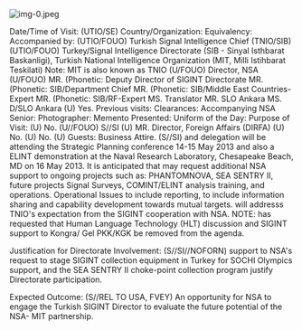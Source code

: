 ![img-0.jpeg](img-0.jpeg)

Date/Time of Visit:
(UTIO/SE)
Country/Organization:
Equivalency:
Accompanied by:
(UTIO/FOUO) Turkish Signal Intelligence Chief (TNIO/SIB)
(UTIO/FOUO) Turkey/Signal Intelligence Directorate (SIB - Sinyal Isthbarat Baskanligi), Turkish National Intelligence Organization
(MIT, Milli Istihbarat Teskilati) Note: MIT is also known as TNIO
(U/FOUO) Director, NSA
(U/FOUO) MR.
(Phonetic:
Deputy Director of SIGINT Directorate
MR.
(Phonetic:
SIB/Department Chief
MR.
(Phonetic:
SIB/Middle East Countries-Expert
MR.
(Phonetic:
SIB/RF-Expert
MS.
Translator
MR.
SLO Ankara
MS.
D/SLO Ankara
(U) Yes.
Previous visits:
Clearances:
Accompanying NSA
Senior:
Photographer:
Memento Presented:
Uniform of the Day:
Purpose of Visit:
(U) No.
(U//FOUO) S//SI
(U) MR.
Director, Foreign Affairs (DIRFA)
(U) No.
(U) No.
(U) Guests: Business Attire.
(S//SI) and delegation will be attending the Strategic Planning conference 14-15 May 2013 and also a ELINT demonstration at the Naval Research Laboratory, Chesapeake Beach, MD on 16 May 2013. It is anticipated that may request additional NSA support to ongoing projects such as: PHANTOMNOVA, SEA SENTRY II, future projects Signal Surveys, COMINT/ELINT analysis training, and operations. Operational Issues to include
reporting, to include information sharing and capability development towards mutual targets. will addresss TNIO's expectation from the SIGINT cooperation with NSA.
NOTE: has requested that Human Language Technology (HLT) discussion and SIGINT support to Kongra/ Gel PKK/KGK be removed from the agenda.

Justification for
Directorate Involvement:
(S//SI//NOFORN) support to NSA's request to stage SIGINT collection equipment in Turkey for SOCHI Olympics support, and the SEA SENTRY II choke-point collection program justify Directorate participation.

Expected Outcome:
(S//REL TO USA, FVEY) An opportunity for NSA to engage the Turkish SIGINT Director to evaluate the future potential of the NSA- MIT partnership.
